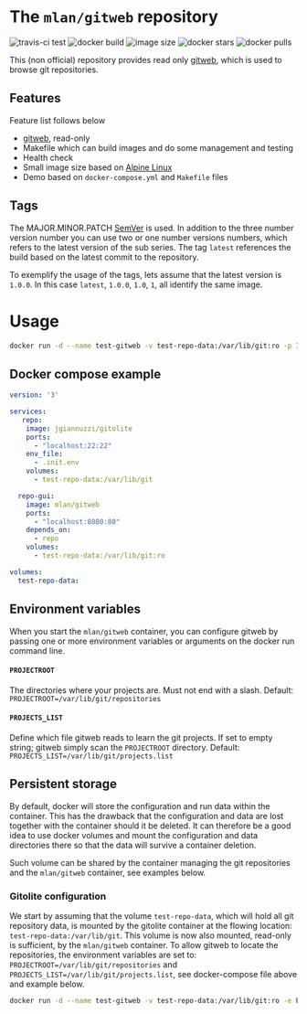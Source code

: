 # The `mlan/gitweb` repository

![travis-ci test](https://img.shields.io/travis/mlan/docker-gitweb.svg?label=build&style=flat-square&logo=travis)
![docker build](https://img.shields.io/docker/cloud/build/mlan/gitweb.svg?label=build&style=flat-square&logo=docker)
![image size](https://img.shields.io/docker/image-size/mlan/gitweb.svg?label=size&style=flat-square&logo=docker)
![docker stars](https://img.shields.io/docker/stars/mlan/gitweb.svg?label=stars&style=flat-square&logo=docker)
![docker pulls](https://img.shields.io/docker/pulls/mlan/gitweb.svg?label=pulls&style=flat-square&logo=docker)

This (non official) repository provides read only [gitweb](https://git-scm.com/docs/gitweb), which is used to browse git repositories.

## Features

Feature list follows below

- [gitweb](https://git-scm.com/docs/gitweb), read-only
- Makefile which can build images and do some management and testing
- Health check
- Small image size based on [Alpine Linux](https://alpinelinux.org/)
- Demo based on `docker-compose.yml` and `Makefile` files

## Tags

The MAJOR.MINOR.PATCH [SemVer](https://semver.org/)
is used. In addition to the three number version number you can use two or
one number versions numbers, which refers to the latest version of the sub series.
The tag `latest` references the build based on the latest commit to the repository.

To exemplify the usage of the tags, lets assume that the latest version is `1.0.0`. In this case `latest`, `1.0.0`, `1.0`, `1`, all identify the same image.

# Usage
```bash
docker run -d --name test-gitweb -v test-repo-data:/var/lib/git:ro -p 127.0.0.1:8080:80 mlan/gitweb
```

## Docker compose example
```yaml
version: '3'

services:
   repo:
    image: jgiannuzzi/gitolite
    ports:
      - "localhost:22:22"
    env_file:
      - .init.env
    volumes:
      - test-repo-data:/var/lib/git

  repo-gui:
    image: mlan/gitweb
    ports:
      - "localhost:8080:80"
    depends_on:
      - repo
    volumes:
      - test-repo-data:/var/lib/git:ro

volumes:
  test-repo-data:
```

## Environment variables

When you start the `mlan/gitweb` container, you can configure gitweb by passing one or more environment variables or arguments on the docker run command line.

#### `PROJECTROOT`

The directories where your projects are. Must not end with a slash.
Default: `PROJECTROOT=/var/lib/git/repositories`

#### `PROJECTS_LIST`

Define which file gitweb reads to learn the git projects. If set to empty string; gitweb simply scan the `PROJECTROOT` directory.
Default: `PROJECTS_LIST=/var/lib/git/projects.list`

## Persistent storage

By default, docker will store the configuration and run data within the container. This has the drawback that the configuration and data are lost together with the container should it be deleted. It can therefore be a good idea to use docker volumes and mount the configuration and data directories there so that the data will survive a container deletion.

Such volume can be shared by the container managing the git repositories and the `mlan/gitweb` container, see examples below.

### Gitolite configuration

We start by assuming that the volume `test-repo-data`, which will hold all git repository data, is mounted by the gitolite container at the flowing location: `test-repo-data:/var/lib/git`. This volume is now also mounted, read-only is sufficient, by the `mlan/gitweb` container. To allow gitweb to locate the repositories, the environment variables are set to: `PROJECTROOT=/var/lib/git/repositories` and `PROJECTS_LIST=/var/lib/git/projects.list`, see docker-compose file above and example below.

```bash
docker run -d --name test-gitweb -v test-repo-data:/var/lib/git:ro -e PROJECTROOT=/var/lib/git/repositories -e PROJECTS_LIST=/var/lib/git/projects.list -p 127.0.0.1:8080:80 mlan/gitweb
```
